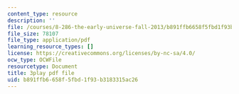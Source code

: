 ```yaml
---
content_type: resource
description: ''
file: /courses/8-286-the-early-universe-fall-2013/b891ffb6658f5fbd1f93b3183315ac26_U_Ot1PTuUv4.pdf
file_size: 78107
file_type: application/pdf
learning_resource_types: []
license: https://creativecommons.org/licenses/by-nc-sa/4.0/
ocw_type: OCWFile
resourcetype: Document
title: 3play pdf file
uid: b891ffb6-658f-5fbd-1f93-b3183315ac26
---
```

